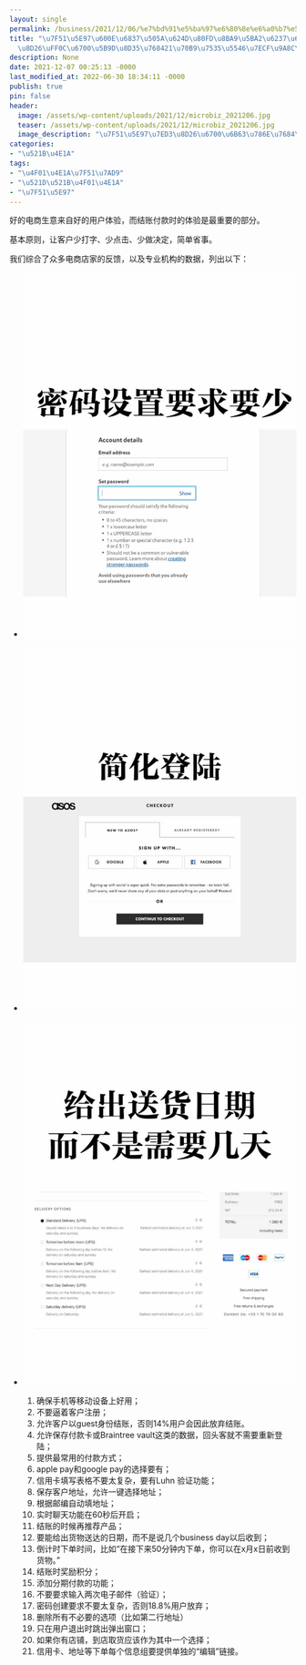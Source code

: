 ```yaml
---
layout: single
permalink: /business/2021/12/06/%e7%bd%91%e5%ba%97%e6%80%8e%e6%a0%b7%e5%81%9a%e6%89%8d%e8%83%bd%e8%ae%a9%e5%ae%a2%e6%88%b7%e6%bb%a1%e6%84%8f%e7%bb%93%e8%b4%a6%ef%bc%8c%e6%9c%80%e5%ae%9d%e8%b4%b5%e7%9a%8421%e7%82%b9%e7%94%b5%e5%95%86/
title: "\u7F51\u5E97\u600E\u6837\u505A\u624D\u80FD\u8BA9\u5BA2\u6237\u6EE1\u610F\u7ED3\
  \u8D26\uFF0C\u6700\u5B9D\u8D35\u768421\u70B9\u7535\u5546\u7ECF\u9A8C\uFF01"
description: None
date: 2021-12-07 00:25:13 -0000
last_modified_at: 2022-06-30 18:34:11 -0000
publish: true
pin: false
header:
  image: /assets/wp-content/uploads/2021/12/microbiz_2021206.jpg
  teaser: /assets/wp-content/uploads/2021/12/microbiz_2021206.jpg
  image_description: "\u7F51\u5E97\u7ED3\u8D26\u6700\u6B63\u786E\u7684\u8BBE\u7F6E\u65B9\u6CD5"
categories:
- "\u521B\u4E1A"
tags:
- "\u4F01\u4E1A\u7F51\u7AD9"
- "\u521D\u521B\u4F01\u4E1A"
- "\u7F51\u5E97"
---
```

好的电商生意来自好的用户体验，而结账付款时的体验是最重要的部分。

基本原则，让客户少打字、少点击、少做决定，简单省事。

我们综合了众多电商店家的反馈，以及专业机构的数据，列出以下：

* ![](/assets/wp-content/uploads/2021/12/2021206-3-768x1024.jpg)
* ![](/assets/wp-content/uploads/2021/12/2021206-12-768x1024.jpg)
* ![](/assets/wp-content/uploads/2021/12/2021206-1-768x1024.jpg)

  1. 确保手机等移动设备上好用；
  2. 不要逼着客户注册；
  3. 允许客户以guest身份结账，否则14%用户会因此放弃结账。
  4. 允许保存付款卡或Braintree vault这类的数据，回头客就不需要重新登陆；
  5. 提供最常用的付款方式；
  6. apple pay和google pay的选择要有；
  7. 信用卡填写表格不要太复杂，要有Luhn 验证功能；
  8. 保存客户地址，允许一键选择地址；
  9. 根据邮编自动填地址；
  10. 实时聊天功能在60秒后开启；
  11. 结账的时候再推荐产品；
  12. 要能给出货物送达的日期，而不是说几个business day以后收到；
  13. 倒计时下单时间，比如“在接下来50分钟内下单，你可以在x月x日前收到货物。”
  14. 结账时奖励积分；
  15. 添加分期付款的功能；
  16. 不要要求输入两次电子邮件（验证）；
  17. 密码创建要求不要太复杂，否则18.8%用户放弃；
  18. 删除所有不必要的选项（比如第二行地址）
  19. 只在用户退出时跳出弹出窗口；
  20. 如果你有店铺，到店取货应该作为其中一个选择；
  21. 信用卡、地址等下单每个信息组要提供单独的“编辑”链接。
